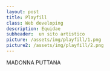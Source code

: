 ```yaml
---
layout: post
title: Playfill
class: Web developing
description: Equidae
subheader:  un sito artistico
picture: /assets/img/playfill/1.png
picture2: /assets/img/playfill/2.png
---
```


MADONNA PUTTANA 

